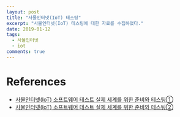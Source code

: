 ```yaml
---
layout: post
title: "사물인터넷(IoT) 테스팅"
excerpt: "사물인터넷(IoT) 테스팅에 대한 자료를 수집하였다."
date: 2019-01-12
tags:
  - 사물인터넷
  - iot
comments: true
---
```


# References

* [사물인터넷(IoT) 소프트웨어 테스트 실제 세계를 위한 준비와 테스팅①](http://www.epnc.co.kr/news/articleView.html?idxno=62695)
* [사물인터넷(IoT) 소프트웨어 테스트 실제 세계를 위한 준비와 테스팅②](http://www.epnc.co.kr/news/articleView.html?idxno=63250)
